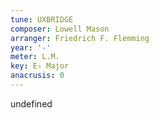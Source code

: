 ```yaml
---
tune: UXBRIDGE
composer: Lowell Mason
arranger: Friedrich F. Flemming
year: '-'
meter: L.M.
key: E♭ Major
anacrusis: 0
---
```

undefined